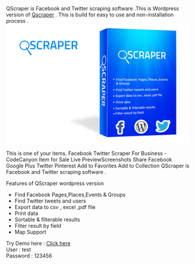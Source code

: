 
QScraper is Facebook and Twitter scraping software .This is Wordpress version of <a href="https://codecanyon.net/item/facebook-twitter-scraper-for-business/17526127" target="_blank">Qscraper</a> . This is build for easy to use and non-installation process . 
<img src="https://raw.githubusercontent.com/prappo/personal/master/Qscraper-wordpress-version/Poster.png">

This is one of your items.
Facebook Twitter Scraper For Business - CodeCanyon Item for Sale
Live PreviewScreenshots  Share Facebook Google Plus Twitter Pinterest
Add to Favorites
Add to Collection
QScraper is Facebook and Twitter scraping software . 

Features of QScraper wordpress version 
<ul>
<li>Find Facebook Pages,Places,Events & Groups</li>
<li>Find Twitter tweets and users</li>
<li>Export data to csv , excel ,pdf file</li>
<li>Print data</li>
<li>Sortable & filterable results</li>
<li>Filter result by field</li>
<li>Map Support</li>
</ul>
Try Demo here : <a target="_blank" href="https://trinolab.net/demo/qscraper-wordpress/wp-login.php">Click here </a><br>
User : test <br>
Password : 123456 <br>
